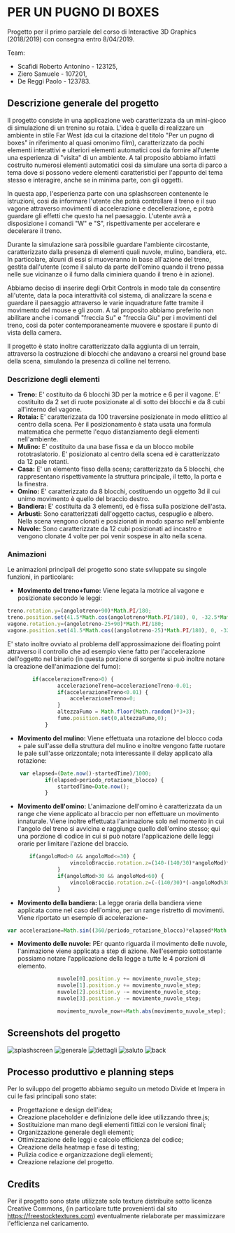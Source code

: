 # PER UN PUGNO DI BOXES

Progetto per il primo parziale del corso di Interactive 3D Graphics (2018/2019) con consegna entro 8/04/2019.

Team:
- Scafidi Roberto Antonino - 123125,
- Ziero Samuele - 107201,
- De Reggi Paolo - 123783.

## Descrizione generale del progetto
Il progetto consiste in una applicazione web caratterizzata da un mini-gioco di simulazione di un trenino su rotaia. L'idea è quella di realizzare un ambiente in stile Far West (da cui la citazione del titolo "Per un pugno di boxes" in riferimento al quasi omonimo film), caratterizzato da pochi elementi interattivi e ulteriori elementi automatici cosi da fornire all'utente una esperienza di "visita" di un ambiente. A tal proposito abbiamo infatti costruito numerosi elementi automatici cosi da simulare una sorta di parco a tema dove si possono vedere elementi caratteristici per l'appunto del tema stesso e interagire, anche se in minima parte, con gli oggetti.

In questa app, l'esperienza parte con una splashscreen contenente le istruzioni, cosi da informare l'utente che potrà controllare il treno e il suo vagone attraverso movimenti di accelerazione e decellerazione, e potrà guardare gli effetti che questo ha nel paesaggio. L'utente avrà a disposizione i comandi "W" e "S", rispettivamente per accelerare e decelerare il treno.

Durante la simulazione sarà possibile guardare l'ambiente circostante, caratterizzato dalla presenza di elementi quali nuvole, mulino, bandiera, etc. In particolare, alcuni di essi si muoveranno in base all'azione del treno, gestita dall'utente (come il saluto da parte dell'omino quando il treno passa nelle sue vicinanze o il fumo dalla ciminiera quando il treno è in azione). 

Abbiamo deciso di inserire degli Orbit Controls in modo tale da consentire all'utente, data la poca interattività col sistema, di analizzare la scena e guardare il paesaggio attraverso le varie inquadrature fatte tramite il movimento del mouse e gli zoom. A tal proposito abbiamo preferito non abilitare anche i comandi "freccia Su" e "freccia Giu" per i movimenti del treno, cosi da poter contemporaneamente muovere e spostare il punto di vista della camera.

Il progetto è stato inoltre caratterizzato dalla aggiunta di un terrain, attraverso la costruzione di blocchi che andavano a crearsi nel ground base della scena, simulando la presenza di colline nel terreno.

### Descrizione degli elementi
- **Treno:** E' costituito da 6 blocchi 3D per la motrice e 6 per il vagone. E' costituito da 2 set di ruote posizionate al di sotto dei blocchi e da 8 cubi all'interno del vagone.
- **Rotaia:** E' caratterizzata da 100 traversine posizionate in modo ellittico al centro della scena. Per il posizionamento è stata usata una formula matematica che permette l'equo distanziamento degli elementi nell'ambiente.
- **Mulino:** E' costituito da una base fissa e da un blocco mobile rototraslatorio. E' posizionato al centro della scena ed è caratterizzato da 12 pale rotanti.
- **Casa:** E' un elemento fisso della scena; caratterizzato da 5 blocchi, che rappresentano rispettivamente la struttura principale, il tetto, la porta e la finestra.
- **Omino:** E' caratterizzato da 8 blocchi, costituendo un oggetto 3d il cui unimo movimento è quello del braccio destro.
- **Bandiera:** E' costituita da 3 elementi, ed è fissa sulla posizione dell'asta.
- **Arbusti:** Sono caratterizzati dall'oggetto cactus, cespuglio e albero. Nella scena vengono clonati e posizionati in modo sparso nell'ambiente
- **Nuvole:** Sono caratterizzate da 12 cubi posizionati ad incastro e vengono clonate 4 volte per poi venir sospese in alto nella scena.

### Animazioni
Le animazioni principali del progetto sono state sviluppate su singole funzioni, in particolare:

- **Movimento del treno+fumo:** Viene legata la motrice al vagone e posizionate secondo le leggi:
```js
treno.rotation.y=(angolotreno+90)*Math.PI/180;
treno.position.set(41.5*Math.cos(angolotreno*Math.PI/180), 0, -32.5*Math.sin angolotreno*Math.PI/180));
vagone.rotation.y=(angolotreno-25+90)*Math.PI/180;
vagone.position.set(41.5*Math.cos((angolotreno-25)*Math.PI/180), 0, -32.5*Math.sin(angolotreno-25)*Math.PI/180));
```
E' stato inoltre ovviato al problema dell'approssimazione dei floating point attraverso il controllo che ad esempio viene fatto per l'accelerazione dell'oggetto nel binario (in questa porzione di sorgente si può inoltre notare la creazione dell'animazione del fumo):
```js
		if(accelerazioneTreno>0) {
				accelerazioneTreno=accelerazioneTreno-0.01;
				if(accelerazioneTreno<0.01) {
					accelerazioneTreno=0;
				}
				altezzaFumo = Math.floor(Math.random()*3+3);
				fumo.position.set(0,altezzaFumo,0);
			}
```
- **Movimento del mulino:** Viene effettuata una rotazione del blocco coda + pale sull'asse della struttura del mulino e inoltre vengono fatte ruotare le pale sull'asse orizzontale; nota interessante il delay applicato alla rotazione:
```js
	var elapsed=(Date.now()-startedTime)/1000;
			if(elapsed>periodo_rotazione_blocco) {
				startedTime=Date.now();
			}
```
- **Movimento dell'omino:** L'animazione dell'omino è caratterizzata da un range che viene applicato al braccio per non effettuare un movimento innaturale. Viene inoltre effettuata l'animazione solo nel momento in cui l'angolo del treno si avvicina e raggiunge quello dell'omino stesso; qui una porzione di codice in cui si può notare l'applicazione delle leggi orarie per limitare l'azione del braccio.
```js
       if(angoloMod>0 && angoloMod<=30) {
					vincoloBraccio.rotation.z=(140-(140/30)*angoloMod)*Math.PI/180;
				}
				if(angoloMod>30 && angoloMod<60) {
					vincoloBraccio.rotation.z=(-(140/30)*(-angoloMod%30))*Math.PI/180;
				}
```
- **Movimento della bandiera:** La legge oraria della bandiera viene applicata come nel caso dell'omino, per un range ristretto di movimenti. Viene riportato un esempio di accelerazione-
```js
var accelerazione=Math.sin((360/periodo_rotazione_blocco)*elapsed*Math.PI/180);
```
- **Movimento delle nuvole:** PEr quanto riguarda il movimento delle nuvole, l'animazione viene applicata a step di azione. Nell'esempio sottostante possiamo notare l'applicazione della legge a tutte le 4 porzioni di elemento.
```js
				nuvole[0].position.y += movimento_nuvole_step;
				nuvole[1].position.y += movimento_nuvole_step;
				nuvole[2].position.y -= movimento_nuvole_step;
				nuvole[3].position.y -= movimento_nuvole_step;

				movimento_nuvole_now+=Math.abs(movimento_nuvole_step);
```

## Screenshots del progetto

![splashscreen](Screenshot/splash.png)
![generale](Screenshot/generale.png)
![dettagli](Screenshot/dettagli.png)
![saluto](Screenshot/saluto.png)
![back](Screenshot/back.png)

## Processo produttivo e planning steps

Per lo sviluppo del progetto abbiamo seguito un metodo Divide et Impera in cui le fasi principali sono state:
- Progettazione e design dell'idea;
- Creazione placeholder e definizione delle idee utilizzando three.js;
- Sostituizione man mano degli elementi fittizi con le versioni finali;
- Organizzazione generale degli elementi;
- Ottimizzazione delle leggi e calcolo efficienza del codice;
- Creazione della heatmap e fase di testing;
- Pulizia codice e organizzazione degli elementi;
- Creazione relazione del progetto.

## Credits
Per il progetto sono state utilizzate solo texture distribuite sotto licenza Creative Commons, (in particolare tutte provenienti dal sito https://freestocktextures.com) eventualmente rielaborate per massimizzare l'efficienza nel caricamento.
